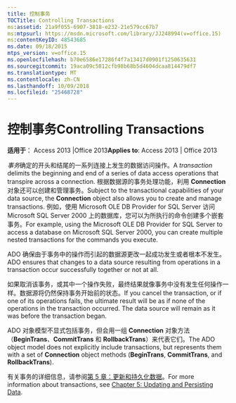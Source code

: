 ```yaml
---
title: 控制事务
TOCTitle: Controlling Transactions
ms:assetid: 21a9f055-6907-3818-e232-21e579cc67b7
ms:mtpsurl: https://msdn.microsoft.com/library/JJ248994(v=office.15)
ms:contentKeyID: 48543685
ms.date: 09/18/2015
mtps_version: v=office.15
ms.openlocfilehash: b70e6586e17286f4f7a13417d0901f1250635631
ms.sourcegitcommit: 19aca09c5812cfb98b68b5d4604dcaa814479df7
ms.translationtype: MT
ms.contentlocale: zh-CN
ms.lasthandoff: 10/09/2018
ms.locfileid: "25468728"
---
```

# <a name="controlling-transactions"></a><span data-ttu-id="06368-102">控制事务</span><span class="sxs-lookup"><span data-stu-id="06368-102">Controlling Transactions</span></span>


<span data-ttu-id="06368-103">**适用于**： Access 2013 |Office 2013</span><span class="sxs-lookup"><span data-stu-id="06368-103">**Applies to**: Access 2013 | Office 2013</span></span>

<span data-ttu-id="06368-104">*事务*确定的开头和结尾的一系列连接上发生的数据访问操作。</span><span class="sxs-lookup"><span data-stu-id="06368-104">A *transaction* delimits the beginning and end of a series of data access operations that transpire across a connection.</span></span> <span data-ttu-id="06368-105">根据数据源的事务处理功能，利用 **Connection** 对象还可以创建和管理事务。</span><span class="sxs-lookup"><span data-stu-id="06368-105">Subject to the transactional capabilities of your data source, the **Connection** object also allows you to create and manage transactions.</span></span> <span data-ttu-id="06368-106">例如，使用 Microsoft OLE DB Provider for SQL Server 访问 Microsoft SQL Server 2000 上的数据库，您可以为所执行的命令创建多个嵌套事务。</span><span class="sxs-lookup"><span data-stu-id="06368-106">For example, using the Microsoft OLE DB Provider for SQL Server to access a database on Microsoft SQL Server 2000, you can create multiple nested transactions for the commands you execute.</span></span>

<span data-ttu-id="06368-107">ADO 确保由于事务中的操作而引起的数据源更改一起成功发生或者根本不发生。</span><span class="sxs-lookup"><span data-stu-id="06368-107">ADO ensures that changes to a data source resulting from operations in a transaction occur successfully together or not at all.</span></span>

<span data-ttu-id="06368-p102">如果取消该事务，或其中一个操作失败，最终结果就像事务中没有发生任何操作一样。数据源将仍然保持事务开始前的状态。</span><span class="sxs-lookup"><span data-stu-id="06368-p102">If you cancel the transaction, or if one of its operations fails, the ultimate result will be as if none of the operations in the transaction occurred. The data source will remain as it was before the transaction began.</span></span>

<span data-ttu-id="06368-110">ADO 对象模型不显式包括事务，但会用一组 **Connection** 对象方法（**BeginTrans**、**CommitTrans** 和 **RollbackTrans**）来代表它们。</span><span class="sxs-lookup"><span data-stu-id="06368-110">The ADO object model does not explicitly include transactions, but represents them with a set of **Connection** object methods (**BeginTrans**, **CommitTrans**, and **RollbackTrans**).</span></span>

<span data-ttu-id="06368-111">有关事务的详细信息，请参阅[第 5 章：更新和持久化数据](chapter-5-updating-and-persisting-data.md)。</span><span class="sxs-lookup"><span data-stu-id="06368-111">For more information about transactions, see [Chapter 5: Updating and Persisting Data](chapter-5-updating-and-persisting-data.md).</span></span>

